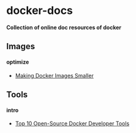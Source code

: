 docker-docs
===========

**Collection of online doc resources of docker**

## Images

#### optimize
- [Making Docker Images Smaller](http://www.centurylinklabs.com/optimizing-docker-images/)

## Tools
#### intro
- [Top 10 Open-Source Docker Developer Tools](http://www.centurylinklabs.com/top-10-open-source-docker-developer-tools/)
